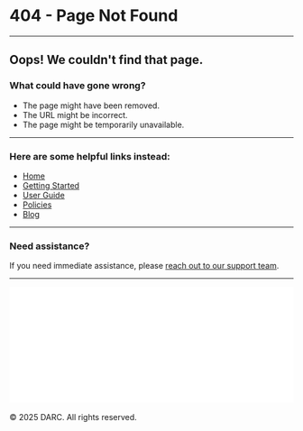 # 404 - Page Not Found

---

## Oops! We couldn't find that page. 

### What could have gone wrong?
- The page might have been removed.
- The URL might be incorrect.
- The page might be temporarily unavailable.

---

### Here are some helpful links instead:
- [Home](/)
- [Getting Started](/_getting_started/yen-servers/)
- [User Guide](/_user_guide/)
- [Policies](/_policies/darc/)
- [Blog](/blog/)

---

### Need assistance?
If you need immediate assistance, please [reach out to our support team](mailto:gsb_darcresearch@stanford.edu).

---

![GSB Logo](/docs/assets/images/gsb-logo.png)

© 2025 DARC. All rights reserved.
